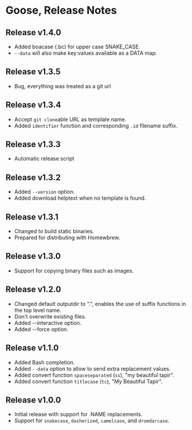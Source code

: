 # Goose, Release Notes

## Release v1.4.0

* Added boacase (.bc) for upper case SNAKE_CASE.
* `--data` will also make key:values available as a DATA map.

## Release v1.3.5

* Bug, everything was treated as a git url

## Release v1.3.4

* Accept `git clone`able URL as template name.
* Added `identifier` function and corresponding `.id` filename suffix.

## Release v1.3.3

* Automatic release script

## Release v1.3.2

* Added `--version` option.
* Added download helptext when no template is found.

## Release v1.3.1

* Changed to build static binaries.
* Prepared for distributing with Homewbrew.


## Release v1.3.0

* Support for copying binary files such as images.

## Release v1.2.0

* Changed default outputdir to ".", enables the use of suffix functions in the
  top level name.
* Don't overwrite existing files.
* Added --interactive option.
* Added --force option.


## Release v1.1.0

* Added Bash completion.
* Added `--data` option to allow to send extra replacement values.
* Added convert function `spaceseparated` (`ss`), "my beautiful tapir".
* Added convert function `titlecase` (`tc`), "My Beautiful Tapir".

## Release v1.0.0

* Initial release with support for .NAME replacements.
* Support for `snakecase`, `dasherized`, `camelcase`, and `dromdarcase`.


